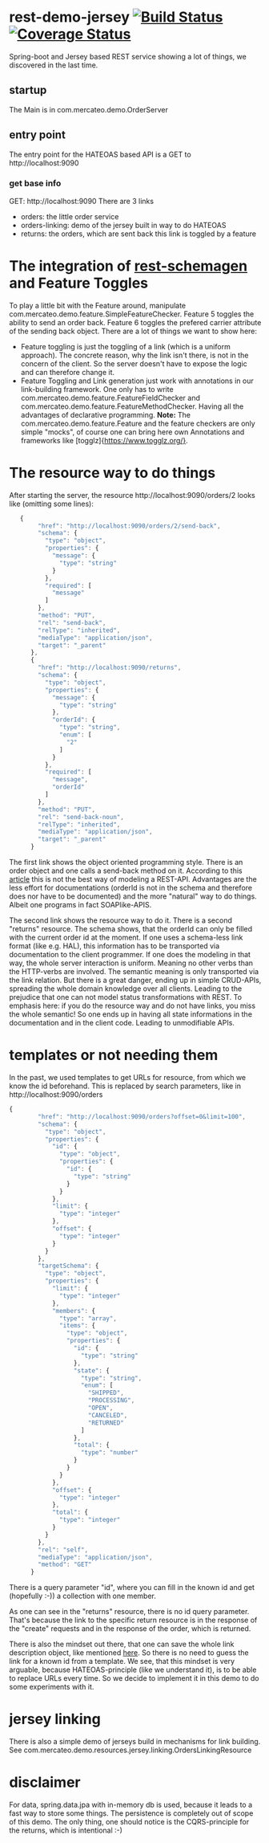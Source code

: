 # rest-demo-jersey [![Build Status](https://travis-ci.org/Mercateo/rest-demo-feature.svg?branch=major-refactoring)](https://travis-ci.org/Mercateo/rest-demo-feature) [![Coverage Status](https://coveralls.io/repos/github/Mercateo/rest-demo-feature/badge.svg?branch=major-refactoring)](https://coveralls.io/github/Mercateo/rest-demo-feature?branch=major-refactoring)
Spring-boot and Jersey based REST service showing a lot of things, we discovered in the last time. 
## startup
The Main is in com.mercateo.demo.OrderServer
## entry point
The entry point for the HATEOAS based API is a GET to http://localhost:9090  
### get base info
GET: http://localhost:9090
There are 3 links
* orders: the little order service
* orders-linking: demo of the jersey built in way to do HATEOAS
* returns: the orders, which are sent back this link is toggled by a feature
    

# The integration of [rest-schemagen](http://github.com/Mercateo/rest-schemagen) and Feature Toggles
To play a little bit with the Feature around, manipulate com.mercateo.demo.feature.SimpleFeatureChecker. Feature 5 toggles the ability to send an order back. Feature 6 toggles the prefered carrier attribute of the sending back object. There are a lot of things we want to show here:
* Feature toggling is just the toggling of a link (which is a uniform approach). The concrete reason, why the link isn't there, is not in the concern of the client. So the server doesn't have to expose the logic and can therefore change it.
* Feature Toggling and Link generation just work with annotations in our link-building framework. One only has to write com.mercateo.demo.feature.FeatureFieldChecker and com.mercateo.demo.feature.FeatureMethodChecker. Having all the advantages of declarative programming.
**Note:** The com.mercateo.demo.feature.Feature and the feature checkers are only simple "mocks", of course one can bring here own Annotations and frameworks like [togglz]{https://www.togglz.org/}. 

# The resource way to do things 
After starting the server, the resource http://localhost:9090/orders/2 looks like (omitting some lines):
```javascript
   {
        "href": "http://localhost:9090/orders/2/send-back",
        "schema": {
          "type": "object",
          "properties": {
            "message": {
              "type": "string"
            }
          },
          "required": [
            "message"
          ]
        },
        "method": "PUT",
        "rel": "send-back",
        "relType": "inherited",
        "mediaType": "application/json",
        "target": "_parent"
      },
      {
        "href": "http://localhost:9090/returns",
        "schema": {
          "type": "object",
          "properties": {
            "message": {
              "type": "string"
            },
            "orderId": {
              "type": "string",
              "enum": [
                "2"
              ]
            }
          },
          "required": [
            "message",
            "orderId"
          ]
        },
        "method": "PUT",
        "rel": "send-back-noun",
        "relType": "inherited",
        "mediaType": "application/json",
        "target": "_parent"
      }
```

The first link shows the object oriented programming style. There is an order object and one calls a send-back method on it. According to this [article](https://www.thoughtworks.com/de/insights/blog/rest-api-design-resource-modeling) this is not the best way of modeling a REST-API. Advantages are the less effort for documentations (orderId is not in the schema and therefore does nor have to be documented) and the more "natural" way to do things. Albeit one programs in fact SOAPlike-APIS.

The second link shows the resource way to do it. There is a second "returns" resource. The schema shows, that the orderId can only be filled with the current order id at the moment. If one uses a schema-less link format (like e.g. HAL), this information has to be transported via documentation to the client programmer. 
If one does the modeling in that way, the whole server interaction is uniform. Meaning no other verbs than the HTTP-verbs are involved. 
The semantic meaning is only transported via the link relation. But there is a great danger, ending up in simple CRUD-APIs, spreading the whole domain knowledge over all clients. Leading to the prejudice that one can not model status transformations with REST.
To emphasis here: if you do the resource way and do not have links, you miss the whole semantic! So one ends up in having all state informations in the documentation and in the client code. Leading to unmodifiable APIs. 

# templates or not needing them
In the past, we used templates to get URLs for resource, from which we know the id beforehand. This is replaced by search parameters, like in http://localhost:9090/orders
```javascript
{
        "href": "http://localhost:9090/orders?offset=0&limit=100",
        "schema": {
          "type": "object",
          "properties": {
            "id": {
              "type": "object",
              "properties": {
                "id": {
                  "type": "string"
                }
              }
            },
            "limit": {
              "type": "integer"
            },
            "offset": {
              "type": "integer"
            }
          }
        },
        "targetSchema": {
          "type": "object",
          "properties": {
            "limit": {
              "type": "integer"
            },
            "members": {
              "type": "array",
              "items": {
                "type": "object",
                "properties": {
                  "id": {
                    "type": "string"
                  },
                  "state": {
                    "type": "string",
                    "enum": [
                      "SHIPPED",
                      "PROCESSING",
                      "OPEN",
                      "CANCELED",
                      "RETURNED"
                    ]
                  },
                  "total": {
                    "type": "number"
                  }
                }
              }
            },
            "offset": {
              "type": "integer"
            },
            "total": {
              "type": "integer"
            }
          }
        },
        "rel": "self",
        "mediaType": "application/json",
        "method": "GET"
      }
``` 
There is a query parameter "id", where you can fill in the known id and get (hopefully :-)) a collection with one member.

As one can see in the "returns" resource, there is no id query parameter. That's because the link to the specific return resource is in the response of the "create" requests and in the response of the order, which is returned. 

There is also the mindset out there, that one can save the whole link description object, like mentioned [here](http://blog.ploeh.dk/2016/12/07/domain-modelling-with-rest/). So there is no need to guess the link for a known id from a template. We see, that this mindset is very arguable, because HATEOAS-principle (like we understand it), is to be able to replace URLs every time. So we decide to implement it in this demo to do some experiments with it. 

# jersey linking
There is also a simple demo of jerseys build in mechanisms for link building. See com.mercateo.demo.resources.jersey.linking.OrdersLinkingResource

# disclaimer
For data, spring.data.jpa with in-memory db is used, because it leads to a fast way to store some things. The persistence is completely out of scope of this demo. The only thing, one should notice is the CQRS-principle for the returns, which is intentional :-)


